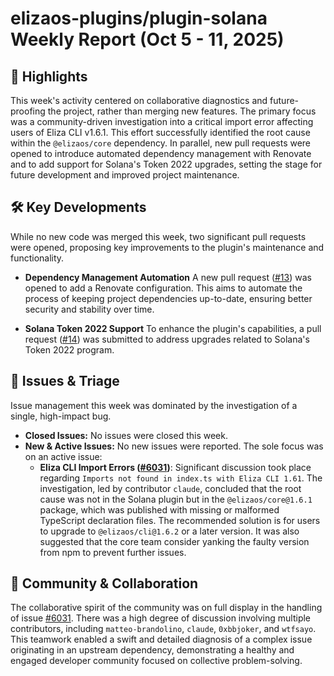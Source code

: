 # elizaos-plugins/plugin-solana Weekly Report (Oct 5 - 11, 2025)

## 🚀 Highlights
This week's activity centered on collaborative diagnostics and future-proofing the project, rather than merging new features. The primary focus was a community-driven investigation into a critical import error affecting users of Eliza CLI v1.6.1. This effort successfully identified the root cause within the `@elizaos/core` dependency. In parallel, new pull requests were opened to introduce automated dependency management with Renovate and to add support for Solana's Token 2022 upgrades, setting the stage for future development and improved project maintenance.

## 🛠️ Key Developments
While no new code was merged this week, two significant pull requests were opened, proposing key improvements to the plugin's maintenance and functionality.

-   **Dependency Management Automation**
    A new pull request ([#13](https://github.com/elizaos-plugins/plugin-solana/pull/13)) was opened to add a Renovate configuration. This aims to automate the process of keeping project dependencies up-to-date, ensuring better security and stability over time.

-   **Solana Token 2022 Support**
    To enhance the plugin's capabilities, a pull request ([#14](https://github.com/elizaos-plugins/plugin-solana/pull/14)) was submitted to address upgrades related to Solana's Token 2022 program.

## 🐛 Issues & Triage
Issue management this week was dominated by the investigation of a single, high-impact bug.

-   **Closed Issues:** No issues were closed this week.
-   **New & Active Issues:** No new issues were reported. The sole focus was on an active issue:
    -   **Eliza CLI Import Errors ([#6031](https://github.com/elizaos-plugins/plugin-solana/issues/6031))**: Significant discussion took place regarding `Imports not found in index.ts with Eliza CLI 1.61`. The investigation, led by contributor `claude`, concluded that the root cause was not in the Solana plugin but in the `@elizaos/core@1.6.1` package, which was published with missing or malformed TypeScript declaration files. The recommended solution is for users to upgrade to `@elizaos/cli@1.6.2` or a later version. It was also suggested that the core team consider yanking the faulty version from npm to prevent further issues.

## 💬 Community & Collaboration
The collaborative spirit of the community was on full display in the handling of issue [#6031](https://github.com/elizaos-plugins/plugin-solana/issues/6031). There was a high degree of discussion involving multiple contributors, including `matteo-brandolino`, `claude`, `0xbbjoker`, and `wtfsayo`. This teamwork enabled a swift and detailed diagnosis of a complex issue originating in an upstream dependency, demonstrating a healthy and engaged developer community focused on collective problem-solving.